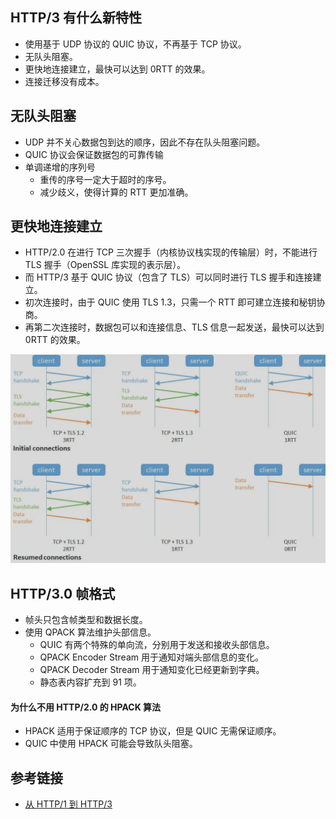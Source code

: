 ## HTTP/3 有什么新特性
* 使用基于 UDP 协议的 QUIC 协议，不再基于 TCP 协议。
* 无队头阻塞。
* 更快地连接建立，最快可以达到 0RTT 的效果。
* 连接迁移没有成本。

## 无队头阻塞
* UDP 并不关心数据包到达的顺序，因此不存在队头阻塞问题。
* QUIC 协议会保证数据包的可靠传输
* 单调递增的序列号
  - 重传的序号一定大于超时的序号。
  - 减少歧义，使得计算的 RTT 更加准确。

## 更快地连接建立
* HTTP/2.0 在进行 TCP 三次握手（内核协议栈实现的传输层）时，不能进行 TLS 握手（OpenSSL 库实现的表示层）。
* 而 HTTP/3 基于 QUIC 协议（包含了 TLS）可以同时进行 TLS 握手和连接建立。
* 初次连接时，由于 QUIC 使用 TLS 1.3，只需一个 RTT 即可建立连接和秘钥协商。
* 再第二次连接时，数据包可以和连接信息、TLS 信息一起发送，最快可以达到 0RTT 的效果。

<img src="/knowledge/assets/network/http3-0rtt.png" width="900">

## HTTP/3.0 帧格式
* 帧头只包含帧类型和数据长度。
* 使用 QPACK 算法维护头部信息。
  - QUIC 有两个特殊的单向流，分别用于发送和接收头部信息。
  - QPACK Encoder Stream 用于通知对端头部信息的变化。
  - QPACK Decoder Stream 用于通知变化已经更新到字典。
  - 静态表内容扩充到 91 项。

#### 为什么不用 HTTP/2.0 的 HPACK 算法
* HPACK 适用于保证顺序的 TCP 协议，但是 QUIC 无需保证顺序。
* QUIC 中使用 HPACK 可能会导致队头阻塞。

## 参考链接
* [从 HTTP/1 到 HTTP/3 ](https://dbwu.tech/posts/http_evolution/#quic)